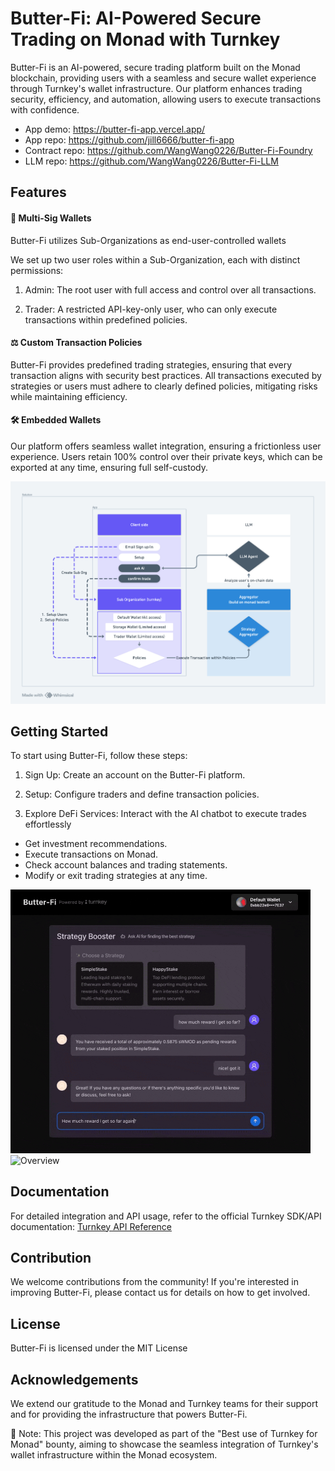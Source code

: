 # Butter-Fi: AI-Powered Secure Trading on Monad with Turnkey

Butter-Fi is an AI-powered, secure trading platform built on the Monad blockchain, providing users with a seamless and secure wallet experience through Turnkey's wallet infrastructure. Our platform enhances trading security, efficiency, and automation, allowing users to execute transactions with confidence.

- App demo: https://butter-fi-app.vercel.app/
- App repo: https://github.com/jill6666/butter-fi-app
- Contract repo: https://github.com/WangWang0226/Butter-Fi-Foundry
- LLM repo: https://github.com/WangWang0226/Butter-Fi-LLM

## Features

#### 🔐 Multi-Sig Wallets
Butter-Fi utilizes Sub-Organizations as end-user-controlled wallets

We set up two user roles within a Sub-Organization, each with distinct permissions:

1. Admin: The root user with full access and control over all transactions.

2. Trader: A restricted API-key-only user, who can only execute transactions within predefined policies.

#### ⚖️ Custom Transaction Policies
Butter-Fi provides predefined trading strategies, ensuring that every transaction aligns with security best practices. All transactions executed by strategies or users must adhere to clearly defined policies, mitigating risks while maintaining efficiency.

#### 🛠 Embedded Wallets
Our platform offers seamless wallet integration, ensuring a frictionless user experience. Users retain 100% control over their private keys, which can be exported at any time, ensuring full self-custody.

<img src="public/images/overview.png" alt="Overview" width="1200">

## Getting Started
To start using Butter-Fi, follow these steps:

1. Sign Up: Create an account on the Butter-Fi platform.

2. Setup: Configure traders and define transaction policies.

3. Explore DeFi Services: Interact with the AI chatbot to execute trades effortlessly
- Get investment recommendations.
- Execute transactions on Monad.
- Check account balances and trading statements.
- Modify or exit trading strategies at any time.

<img src="public/images/checkPosition.gif" alt="Overview" width="480">
<img src="public/images/tradeExecute.gif" alt="Overview" width="480">

## Documentation
For detailed integration and API usage, refer to the official Turnkey SDK/API documentation: [Turnkey API Reference]('https://docs.turnkey.com')

## Contribution
We welcome contributions from the community! If you're interested in improving Butter-Fi, please contact us for details on how to get involved.

## License
Butter-Fi is licensed under the MIT License

## Acknowledgements
We extend our gratitude to the Monad and Turnkey teams for their support and for providing the infrastructure that powers Butter-Fi.

📌 Note: This project was developed as part of the "Best use of Turnkey for Monad" bounty, aiming to showcase the seamless integration of Turnkey's wallet infrastructure within the Monad ecosystem.